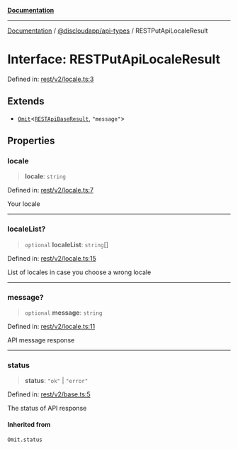 [**Documentation**](../../../README.md)

***

[Documentation](../../../packages.md) / [@discloudapp/api-types](../README.md) / RESTPutApiLocaleResult

# Interface: RESTPutApiLocaleResult

Defined in: [rest/v2/locale.ts:3](https://github.com/discloud/discloud.app/blob/1e4ce40911bd2c25d95ae21441839a6f9ec7c445/packages/api-types/rest/v2/locale.ts#L3)

## Extends

- [`Omit`](https://www.typescriptlang.org/docs/handbook/utility-types.html#omittype-keys)\<[`RESTApiBaseResult`](RESTApiBaseResult.md), `"message"`\>

## Properties

### locale

> **locale**: `string`

Defined in: [rest/v2/locale.ts:7](https://github.com/discloud/discloud.app/blob/1e4ce40911bd2c25d95ae21441839a6f9ec7c445/packages/api-types/rest/v2/locale.ts#L7)

Your locale

***

### localeList?

> `optional` **localeList**: `string`[]

Defined in: [rest/v2/locale.ts:15](https://github.com/discloud/discloud.app/blob/1e4ce40911bd2c25d95ae21441839a6f9ec7c445/packages/api-types/rest/v2/locale.ts#L15)

List of locales in case you choose a wrong locale

***

### message?

> `optional` **message**: `string`

Defined in: [rest/v2/locale.ts:11](https://github.com/discloud/discloud.app/blob/1e4ce40911bd2c25d95ae21441839a6f9ec7c445/packages/api-types/rest/v2/locale.ts#L11)

API message response

***

### status

> **status**: `"ok"` \| `"error"`

Defined in: [rest/v2/base.ts:5](https://github.com/discloud/discloud.app/blob/1e4ce40911bd2c25d95ae21441839a6f9ec7c445/packages/api-types/rest/v2/base.ts#L5)

The status of API response

#### Inherited from

`Omit.status`
